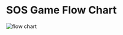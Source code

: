 # SOS Game Flow Chart
![flow chart](https://user-images.githubusercontent.com/80251649/180411772-856cc44b-0bcd-499c-9c9c-b977bdb2dce0.png)
